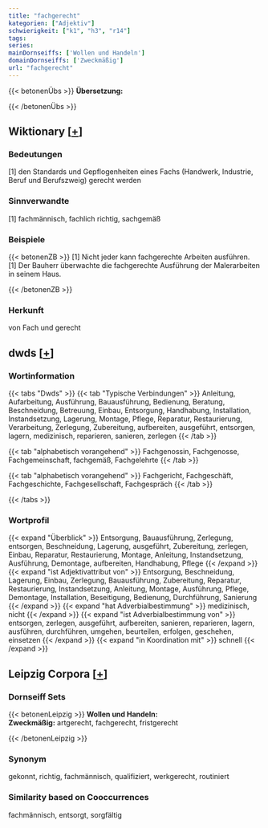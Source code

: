 ```yaml
---
title: "fachgerecht"
kategorien: ["Adjektiv"]
schwierigkeit: ["k1", "h3", "r14"]
tags:
series:
mainDornseiffs: ['Wollen und Handeln']
domainDornseiffs: ['Zweckmäßig']
url: "fachgerecht"
---
```


{{< betonenÜbs >}}
**Übersetzung:**  
  
{{< /betonenÜbs >}}

## Wiktionary [[+](https://de.wiktionary.org/wiki/fachgerecht)]

### Bedeutungen
[1] den Standards und Gepflogenheiten eines Fachs (Handwerk, Industrie, Beruf und Berufszweig) gerecht werden  

### Sinnverwandte
[1] fachmännisch, fachlich richtig, sachgemäß  

### Beispiele
{{< betonenZB >}}
[1] Nicht jeder kann fachgerechte Arbeiten ausführen.  
[1] Der Bauherr überwachte die fachgerechte Ausführung der Malerarbeiten in seinem Haus.  

{{< /betonenZB >}}
### Herkunft
von Fach und gerecht  



## dwds [[+](https://www.dwds.de/wb/fachgerecht)]

### Wortinformation
{{< tabs "Dwds" >}}
{{< tab "Typische Verbindungen" >}}
Anleitung, Aufarbeitung, Ausführung, Bauausführung, Bedienung, Beratung, Beschneidung, Betreuung, Einbau, Entsorgung, Handhabung, Installation, Instandsetzung, Lagerung, Montage, Pflege, Reparatur, Restaurierung, Verarbeitung, Zerlegung, Zubereitung, aufbereiten, ausgeführt, entsorgen, lagern, medizinisch, reparieren, sanieren, zerlegen
{{< /tab >}}

{{< tab "alphabetisch vorangehend" >}}
Fachgenossin, Fachgenosse, Fachgemeinschaft, fachgemäß, Fachgelehrte
{{< /tab >}}

{{< tab "alphabetisch vorangehend" >}}
Fachgericht, Fachgeschäft, Fachgeschichte, Fachgesellschaft, Fachgespräch
{{< /tab >}}

{{< /tabs >}}

### Wortprofil
{{< expand "Überblick" >}} Entsorgung, Bauausführung, Zerlegung, entsorgen, Beschneidung, Lagerung, ausgeführt, Zubereitung, zerlegen, Einbau, Reparatur, Restaurierung, Montage, Anleitung, Instandsetzung, Ausführung, Demontage, aufbereiten, Handhabung, Pflege {{< /expand >}}
{{< expand "ist Adjektivattribut von" >}} Entsorgung, Beschneidung, Lagerung, Einbau, Zerlegung, Bauausführung, Zubereitung, Reparatur, Restaurierung, Instandsetzung, Anleitung, Montage, Ausführung, Pflege, Demontage, Installation, Beseitigung, Bedienung, Durchführung, Sanierung {{< /expand >}}
{{< expand "hat Adverbialbestimmung" >}} medizinisch, nicht {{< /expand >}}
{{< expand "ist Adverbialbestimmung von" >}} entsorgen, zerlegen, ausgeführt, aufbereiten, sanieren, reparieren, lagern, ausführen, durchführen, umgehen, beurteilen, erfolgen, geschehen, einsetzen {{< /expand >}}
{{< expand "in Koordination mit" >}} schnell {{< /expand >}}

## Leipzig Corpora [[+](https://corpora.uni-leipzig.de/en/res?word=fachgerecht&corpusId=deu_newscrawl-public_2018)]

### Dornseiff Sets
{{< betonenLeipzig >}}
**Wollen und Handeln:**  
**Zweckmäßig:** artgerecht, fachgerecht, fristgerecht  

{{< /betonenLeipzig >}}

### Synonym
gekonnt, richtig, fachmännisch, qualifiziert, werkgerecht, routiniert


### Similarity based on Cooccurrences
fachmännisch, entsorgt, sorgfältig

